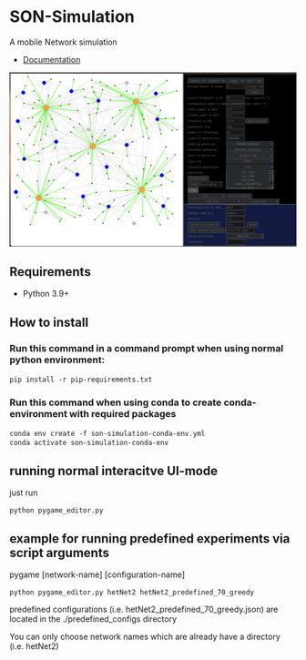 # SON-Simulation

A mobile Network simulation

- [Documentation](https://www.youtube.com/watch?v=VQyViaC_QOg&ab_channel=OzzyManReviews)

![topologyimage](topologyimage.png)

## Requirements

- Python 3.9+

## How to install

### Run this command in a command prompt when using normal python environment:

```
pip install -r pip-requirements.txt
```

### Run this command when using conda to create conda-environment with required packages

```
conda env create -f son-simulation-conda-env.yml
conda activate son-simulation-conda-env
```

## running normal interacitve UI-mode

just run

```
python pygame_editor.py
```

## example for running predefined experiments via script arguments

pygame [network-name] [configuration-name]

```
python pygame_editor.py hetNet2 hetNet2_predefined_70_greedy
```

predefined configurations (i.e. hetNet2_predefined_70_greedy.json) are located in the ./predefined_configs directory

You can only choose network names which are already have a directory (i.e. hetNet2)
